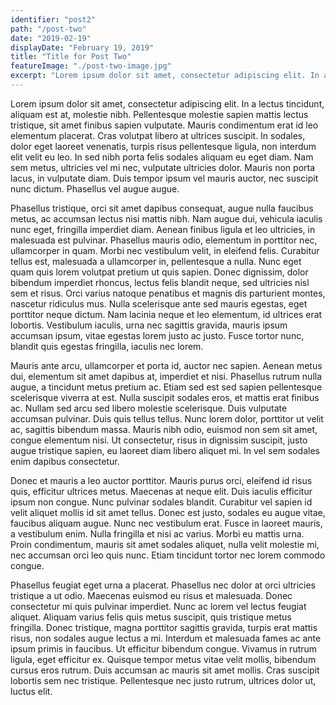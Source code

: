 ```yaml
---
identifier: "post2"
path: "/post-two"
date: "2019-02-19"
displayDate: "February 19, 2019"
title: "Title for Post Two"
featureImage: "./post-two-image.jpg"
excerpt: "Lorem ipsum dolor sit amet, consectetur adipiscing elit. In a lectus tincidunt, aliquam est at, molestie nibh. Pellentesque molestie sapien mattis lectus tristique, sit amet finibus sapien vulputate. Mauris condimentum erat id leo elementum placerat. Cras volutpat libero at ultrices suscipit. In sodales, dolor eget laoreet venenatis, turpis risus pellentesque ligula, non interdum elit velit eu leo. In sed nibh porta felis sodales aliquam eu eget diam."
---
```


Lorem ipsum dolor sit amet, consectetur adipiscing elit. In a lectus tincidunt, aliquam est at, molestie nibh. Pellentesque molestie sapien mattis lectus tristique, sit amet finibus sapien vulputate. Mauris condimentum erat id leo elementum placerat. Cras volutpat libero at ultrices suscipit. In sodales, dolor eget laoreet venenatis, turpis risus pellentesque ligula, non interdum elit velit eu leo. In sed nibh porta felis sodales aliquam eu eget diam. Nam sem metus, ultricies vel mi nec, vulputate ultricies dolor. Mauris non porta lacus, in vulputate diam. Duis tempor ipsum vel mauris auctor, nec suscipit nunc dictum. Phasellus vel augue augue.

Phasellus tristique, orci sit amet dapibus consequat, augue nulla faucibus metus, ac accumsan lectus nisi mattis nibh. Nam augue dui, vehicula iaculis nunc eget, fringilla imperdiet diam. Aenean finibus ligula et leo ultricies, in malesuada est pulvinar. Phasellus mauris odio, elementum in porttitor nec, ullamcorper in quam. Morbi nec vestibulum velit, in eleifend felis. Curabitur tellus est, malesuada a ullamcorper in, pellentesque a nulla. Nunc eget quam quis lorem volutpat pretium ut quis sapien. Donec dignissim, dolor bibendum imperdiet rhoncus, lectus felis blandit neque, sed ultricies nisl sem et risus. Orci varius natoque penatibus et magnis dis parturient montes, nascetur ridiculus mus. Nulla scelerisque ante sed mauris egestas, eget porttitor neque dictum. Nam lacinia neque et leo elementum, id ultrices erat lobortis. Vestibulum iaculis, urna nec sagittis gravida, mauris ipsum accumsan ipsum, vitae egestas lorem justo ac justo. Fusce tortor nunc, blandit quis egestas fringilla, iaculis nec lorem.

Mauris ante arcu, ullamcorper et porta id, auctor nec sapien. Aenean metus dui, elementum sit amet dapibus at, imperdiet et nisi. Phasellus rutrum nulla augue, a tincidunt metus pretium ac. Etiam sed est sed sapien pellentesque scelerisque viverra at est. Nulla suscipit sodales eros, et mattis erat finibus ac. Nullam sed arcu sed libero molestie scelerisque. Duis vulputate accumsan pulvinar. Duis quis tellus tellus. Nunc lorem dolor, porttitor ut velit ac, sagittis bibendum massa. Mauris nibh odio, euismod non sem sit amet, congue elementum nisi. Ut consectetur, risus in dignissim suscipit, justo augue tristique sapien, eu laoreet diam libero aliquet mi. In vel sem sodales enim dapibus consectetur.

Donec et mauris a leo auctor porttitor. Mauris purus orci, eleifend id risus quis, efficitur ultrices metus. Maecenas at neque elit. Duis iaculis efficitur ipsum non congue. Nunc pulvinar sodales blandit. Curabitur vel sapien id velit aliquet mollis id sit amet tellus. Donec est justo, sodales eu augue vitae, faucibus aliquam augue. Nunc nec vestibulum erat. Fusce in laoreet mauris, a vestibulum enim. Nulla fringilla et nisi ac varius. Morbi eu mattis urna. Proin condimentum, mauris sit amet sodales aliquet, nulla velit molestie mi, nec accumsan orci leo quis nunc. Etiam tincidunt tortor nec lorem commodo congue.

Phasellus feugiat eget urna a placerat. Phasellus nec dolor at orci ultricies tristique a ut odio. Maecenas euismod eu risus et malesuada. Donec consectetur mi quis pulvinar imperdiet. Nunc ac lorem vel lectus feugiat aliquet. Aliquam varius felis quis metus suscipit, quis tristique metus fringilla. Donec tristique, magna porttitor sagittis gravida, turpis erat mattis risus, non sodales augue lectus a mi. Interdum et malesuada fames ac ante ipsum primis in faucibus. Ut efficitur bibendum congue. Vivamus in rutrum ligula, eget efficitur ex. Quisque tempor metus vitae velit mollis, bibendum cursus eros rutrum. Duis accumsan ac mauris sit amet mollis. Cras suscipit lobortis sem nec tristique. Pellentesque nec justo rutrum, ultrices dolor ut, luctus elit. 
